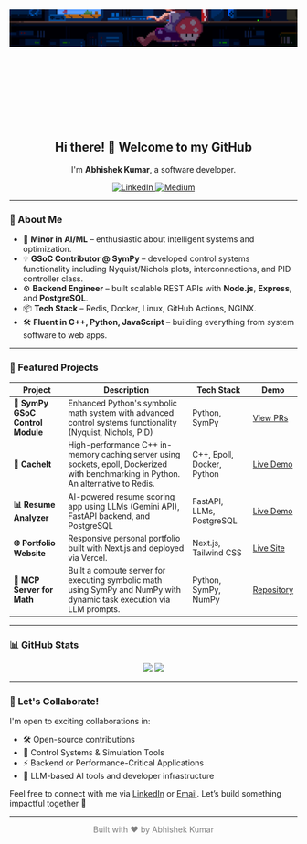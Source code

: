 <div align="center">

  <!-- Profile Image -->
  <div style="width: 100%; height: 200px; overflow: hidden;">
    <img src="https://raw.githubusercontent.com/abhiphile/abhiphile/main/mario-gif.gif" style="width: 100%; margin-top: -50px;">
  </div>

  <h2>Hi there! 👋 Welcome to my GitHub</h2>

  <p>
    I'm <b>Abhishek Kumar</b>, a software developer. 
  </p>

  <p>
    <a href="https://linkedin.com/in/abhishek-kumar-nitdelhi">
      <img src="https://img.shields.io/badge/LinkedIn-%230077B5.svg?logo=linkedin&logoColor=white" alt="LinkedIn">
    </a>
    <a href="https://medium.com/@krabhishek_">
      <img src="https://img.shields.io/badge/Medium-12100E?logo=medium&logoColor=white" alt="Medium">
    </a>
  </p>

</div>

---

### 🚀 About Me

- 🧠 **Minor in AI/ML** – enthusiastic about intelligent systems and optimization.
- 💡 **GSoC Contributor @ SymPy** – developed control systems functionality including Nyquist/Nichols plots, interconnections, and PID controller class.  
- ⚙️ **Backend Engineer** – built scalable REST APIs with **Node.js**, **Express**, and **PostgreSQL**.
- 📦 **Tech Stack** – Redis, Docker, Linux, GitHub Actions, NGINX.
- 🛠️ **Fluent in C++, Python, JavaScript** – building everything from system software to web apps.

---

### 📂 Featured Projects

| Project | Description | Tech Stack | Demo |
|--------|-------------|------------|------|
| **🧠 SymPy GSoC Control Module** | Enhanced Python's symbolic math system with advanced control systems functionality (Nyquist, Nichols, PID) | Python, SymPy | [View PRs](https://github.com/sympy/sympy/pulls?q=is%3Apr+author%3Aabhiphile+gsoc) |
| **🔗 CacheIt** | High-performance C++ in-memory caching server using sockets, epoll, Dockerized with benchmarking in Python. An alternative to Redis. | C++, Epoll, Docker, Python | [Live Demo](https://github.com/abhiphile/CacheIt) |
| **📊 Resume Analyzer** | AI-powered resume scoring app using LLMs (Gemini API), FastAPI backend, and PostgreSQL | FastAPI, LLMs, PostgreSQL | [Live Demo](https://github.com/abhiphile/resume-analyzer) |
| **🌐 Portfolio Website** | Responsive personal portfolio built with Next.js and deployed via Vercel. | Next.js, Tailwind CSS | [Live Site](https://abhiphile.vercel.app) |
| **📁 MCP Server for Math** | Built a compute server for executing symbolic math using SymPy and NumPy with dynamic task execution via LLM prompts. | Python, SymPy, NumPy | [Repository](https://github.com/abhiphile/mcp-server) |

---

### 📊 GitHub Stats

<div align="center">

<p align="center">
  <img src="https://github-readme-stats.vercel.app/api?username=abhiphile&show_icons=true&theme=tokyonight" height="180px"/>
  <img src="https://nirzak-streak-stats.vercel.app/?user=abhiphile&theme=tokyonight&hide_border=false" height="180px"/>
</p>


</div>

---

### 🧭 Let's Collaborate!

I'm open to exciting collaborations in:
- 🛠️ Open-source contributions
- 🔬 Control Systems & Simulation Tools
- ⚡ Backend or Performance-Critical Applications
- 🤖 LLM-based AI tools and developer infrastructure

Feel free to connect with me via [LinkedIn](https://linkedin.com/in/abhishek-kumar-nitdelhi) or [Email](mailto:krabhishek123@gmail.com). Let’s build something impactful together 🚀

---

<div align="center" style="font-size:14px; color:gray;">
  Built with ❤️ by Abhishek Kumar
</div>

